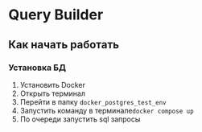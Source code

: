 # Query Builder

## Как начать работать
### Установка БД
1. Установить Docker
2. Открыть терминал
3. Перейти в папку ```docker_postgres_test_env```
4. Запустить команду в терминале```docker compose up```
5. По очереди запустить sql запросы